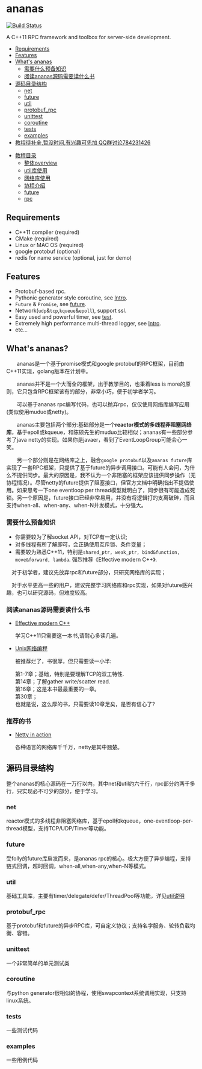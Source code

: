 # ananas
[![Build Status](https://travis-ci.org/loveyacper/ananas.svg?branch=master)](https://travis-ci.org/loveyacper/ananas)


A C++11 RPC framework and toolbox for server-side development.


<!-- vim-markdown-toc GFM -->
* [Requirements](#requirements)
* [Features](#features)
* [What's ananas](#whats-ananas)
    * [需要什么预备知识](#需要什么预备知识)
    * [阅读ananas源码需要读什么书](#阅读ananas源码需要读什么书)
* [源码目录结构](#源码目录结构)
    * [net](#net)
    * [future](#future)
    * [util](#util)
    * [protobuf_rpc](#protobuf_rpc)
    * [unittest](#unittest)
    * [coroutine](#coroutine)
    * [tests](#tests)
    * [examples](#examples)
* [教程待补全,暂没时间,有兴趣可先加
QQ群讨论784231426](#补全)

<!-- vim-markdown-toc -->

* [教程目录](#dummy)
    * [整体overview](docs/01_overview.md)
    * [util库使用](docs/util.md)
    * [网络库使用](docs/networking.md)
    * [协程介绍](docs/coroutine.md)
    * [future](docs/future.md)
    * [rpc](docs/rpc.md)

## Requirements
* C++11 compiler (required)
* CMake (required)
* Linux or MAC OS (required)
* google protobuf (optional)
* redis for name service (optional, just for demo)

## Features
* Protobuf-based rpc.
* Pythonic generator style coroutine, see [Intro](coroutine/README.md).
* `Future` & `Promise`, see [future](future/README.md).
* Network(`udp`&`tcp`,`kqueue`&`epoll`), support ssl.
* Easy used and powerful timer, see [test](tests/test_timer/).
* Extremely high performance multi-thread logger, see [Intro](util/log/README.md).
* etc...

## What's ananas?
&ensp;&ensp;&ensp;&ensp;ananas是一个基于promise模式和google protobuf的RPC框架，目前由C++11实现，golang版本在计划中。
      
&ensp;&ensp;&ensp;&ensp;ananas并不是一个大而全的框架，出于教学目的，也秉着less is more的原则，它只包含RPC框架该有的部分，非常小巧，便于初学者学习。

&ensp;&ensp;&ensp;&ensp;可以基于ananas rpc编写代码，也可以抛弃rpc，仅仅使用网络库编写应用(类似使用muduo或netty)。

&ensp;&ensp;&ensp;&ensp;ananas主要包括两个部分:基础部分是一个**reactor模式的多线程非阻塞网络库**，基于epoll或kqueue，和陈硕先生的muduo比较相似；ananas有一些部分参考了java netty的实现。如果你是javaer，看到了EventLoopGroup可能会心一笑。

&ensp;&ensp;&ensp;&ensp;另一个部分则是在网络库之上，融合`google protobuf`以及`ananas future`库实现了一套RPC框架，只提供了基于future的异步调用接口。可能有人会问，为什么不提供同步。最大的原因是，我不认为一个非阻塞的框架应该提供同步操作（无协程情况）。尽管netty的future提供了阻塞接口，但官方文档中明确指出不提倡使用。如果思考一下one eventloop per thread模型就明白了，同步很有可能造成死锁。另一个原因是，future接口已经非常易用，并没有将逻辑打的支离破碎，而且支持when-all、when-any、when-N并发模式，十分强大。

### 需要什么预备知识
   * 你需要较为了解socket API，对TCP有一定认识;
   * 对多线程有所了解即可，会正确使用互斥锁、条件变量；
   * 需要较为熟悉C++11，特别是`shared_ptr, weak_ptr, bind&function, move&forward, lambda`.
   强烈推荐《Effective modern C++》.

   &ensp;&ensp;对于初学者，建议先放弃rpc和future部分，只研究网络库的实现；
   
   &ensp;&ensp;对于水平更高一些的用户，建议完整学习网络库和rpc实现，如果对future感兴趣，也可以研究源码，但难度较高。

### 阅读ananas源码需要读什么书
   * [Effective modern C++](https://www.amazon.cn/dp/B016OFO492)
     
     学习C++11只需要这一本书,请耐心多读几遍。

   * [Unix网络编程](https://www.amazon.cn/dp/B011S72JB6)
    
     被推荐烂了，书很厚，但只需要读一小半:
     
     第1-7章；基础，特别是要理解TCP的双工特性.  
     第14章；了解gather write/scatter read.  
     第16章；这是本书最最重要的一章。  
     第30章；  
     也就是说，这么厚的书，只需要读10章足矣，是否有信心了?

### 推荐的书
   * [Netty in action](https://book.douban.com/subject/24700704/)
     
     各种语言的网络库千千万，netty是其中翘楚。

## 源码目录结构
  整个ananas的核心源码在一万行以内，其中net和util约六千行，rpc部分约两千多行，只实现必不可少的部分，便于学习。
  ### net
  reactor模式的多线程非阻塞网络库，基于epoll和kqueue，one-eventloop-per-thread模型，支持TCP/UDP/Timer等功能。
  ### future
  受folly的future库启发而来，是ananas rpc的核心。极大方便了异步编程，支持链式回调，超时回调，when-all,when-any,when-N等模式。
  ### util
  基础工具库，主要有timer/delegate/defer/ThreadPool等功能，详见[util说明](util/README.md)
  ### protobuf_rpc
  基于protobuf和future的异步RPC库，可自定义协议；支持名字服务、轮转负载均衡、容错。
  ### unittest
  一个非常简单的单元测试类
  ### coroutine
  与python generator很相似的协程，使用swapcontext系统调用实现，只支持linux系统。
  ### tests
  一些测试代码
  ### examples
  一些用例代码
  

